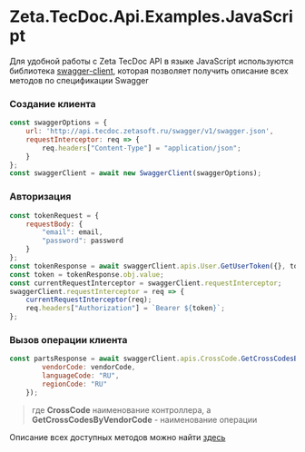 # Zeta.TecDoc.Api.Examples.JavaScript

Для удобной работы с Zeta TecDoc API в языке JavaScript используются библиотека [swagger-client](https://www.npmjs.com/package/swagger-client), которая позволяет получить описание всех методов по спецификации Swagger

### Создание клиента
```javascript
const swaggerOptions = {
    url: 'http://api.tecdoc.zetasoft.ru/swagger/v1/swagger.json',
    requestInterceptor: req => {
        req.headers["Content-Type"] = "application/json";
    }
};
const swaggerClient = await new SwaggerClient(swaggerOptions);
```

### Авторизация
```javascript
const tokenRequest = {
    requestBody: {
        "email": email,
        "password": password
    }
};               
const tokenResponse = await swaggerClient.apis.User.GetUserToken({}, tokenRequest);
const token = tokenResponse.obj.value;
const currentRequestInterceptor = swaggerClient.requestInterceptor;
swaggerClient.requestInterceptor = req => {
    currentRequestInterceptor(req);
    req.headers["Authorization"] = `Bearer ${token}`;
};
```

### Вызов операции клиента
```javascript 
const partsResponse = await swaggerClient.apis.CrossCode.GetCrossCodesByVendorCode({
        vendorCode: vendorCode,
        languageCode: "RU",
        regionCode: "RU"
    });
```
> где __CrossCode__ наименование контроллера, а __GetCrossCodesByVendorCode__ - наименование операции

Описание всех доступных методов можно найти [здесь](http://api.tecdoc.zetasoft.ru/api/index.html)
